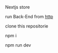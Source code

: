 Nextjs store  

run Back-End from [http](https://github.com/HosseinMasumpoor/ABM)

clone this repositorie

npm i

npm run dev

